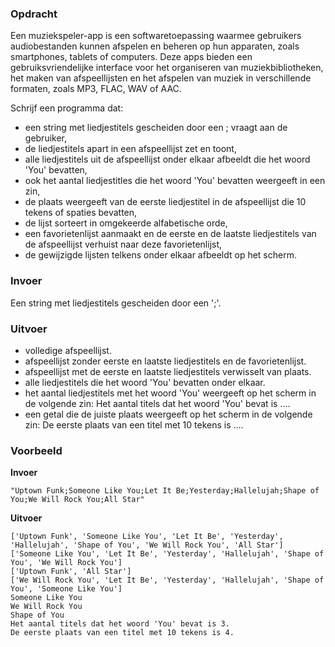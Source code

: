### Opdracht

Een muziekspeler-app is een softwaretoepassing waarmee gebruikers audiobestanden kunnen afspelen en beheren op hun apparaten, zoals smartphones, tablets of computers. Deze apps bieden een gebruiksvriendelijke interface voor het organiseren van muziekbibliotheken, het maken van afspeellijsten en het afspelen van muziek in verschillende formaten, zoals MP3, FLAC, WAV of AAC.

Schrijf een programma dat:
- een string met liedjestitels gescheiden door een ; vraagt aan de gebruiker,
- de liedjestitels apart in een afspeellijst zet en toont,
- alle liedjestitels uit de afspeellijst onder elkaar afbeeldt die het woord 'You' bevatten,  
- ook het aantal liedjestitles die het woord 'You' bevatten weergeeft in een zin,
- de plaats weergeeft van de eerste liedjestitel in de afspeellijst die 10 tekens of spaties bevatten,
- de lijst sorteert in omgekeerde alfabetische orde,
- een favorietenlijst aanmaakt en de eerste en de laatste liedjestitels van de afspeellijst verhuist naar deze favorietenlijst,
- de gewijzigde lijsten telkens onder elkaar afbeeldt op het scherm.

### Invoer

Een string met liedjestitels gescheiden door een ';'.

### Uitvoer

- volledige afspeellijst.
- afspeellijst zonder eerste en laatste liedjestitels en de favorietenlijst.
- afspeellijst met de eerste en laatste liedjestitels verwisselt van plaats.
- alle liedjestitels die het woord 'You' bevatten onder elkaar.
- het aantal liedjestitels met het woord 'You' weergeeft op het scherm in de volgende zin: Het aantal titels dat het woord 'You' bevat is ....
- een getal die de juiste plaats weergeeft op het scherm in de volgende zin: De eerste plaats van een titel met 10 tekens is ....

### Voorbeeld

**Invoer**
    
    "Uptown Funk;Someone Like You;Let It Be;Yesterday;Hallelujah;Shape of You;We Will Rock You;All Star"

**Uitvoer**
    
    ['Uptown Funk', 'Someone Like You', 'Let It Be', 'Yesterday', 'Hallelujah', 'Shape of You', 'We Will Rock You', 'All Star']
    ['Someone Like You', 'Let It Be', 'Yesterday', 'Hallelujah', 'Shape of You', 'We Will Rock You']
    ['Uptown Funk', 'All Star']
    ['We Will Rock You', 'Let It Be', 'Yesterday', 'Hallelujah', 'Shape of You', 'Someone Like You']
    Someone Like You
    We Will Rock You
    Shape of You
    Het aantal titels dat het woord 'You' bevat is 3.
    De eerste plaats van een titel met 10 tekens is 4.
